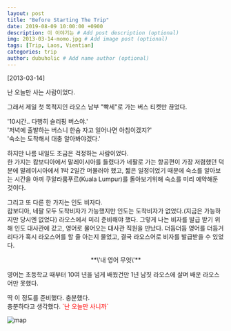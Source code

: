 ```yaml
---
layout: post
title: "Before Starting The Trip"
date: 2019-08-09 10:00:00 +0900
description: 이 이야기는 # Add post description (optional)
img: 2013-03-14-momo.jpg # Add image post (optional)
tags: [Trip, Laos, Vientian]
categories: trip
author: dubuholic # Add name author (optional)
---
```



[2013-03-14] 

난 오늘만 사는 사람이었다.  

그래서 제일 첫 목적지인 라오스 남부 "빡세"로 가는 버스 티켓만 끊었다.    

\'10시간.. 다행히 슬리핑 버스야.\'   
\'저녁에 출발하는 버스니 한숨 자고 일어나면 아침이겠지?\'   
\'숙소는 도착해서 대충 알아봐야겠다.\'   

하지만 나름 내일도 조금은 걱정하는 사람이었다.   
한 가지는 캄보디아에서 말레이시아를 들렸다가 네팔로 가는 항공편이 가장 저렴했던 덕분에 
말레이시아에서 1박 2일간 머물러야 했고, 짧은 일정이었기 때문에 숙소를 알아보는 시간을 아껴 쿠알라룸푸르(Kuala Lumpur)를 돌아보기위해 숙소를 미리 예약해둔 것이다.  

그리고 또 다른 한 가지는 인도 비자다.   
캄보디아, 네팔 모두 도착비자가 가능했지만 인도는 도착비자가 없었다.(지금은 가능하지만 당시엔 없었다) 라오스에서 미리 준비해야 했다. 
그렇게 나는 비자를 발급 받기 위해 인도 대사관에 갔고, 영어로 물어오는 대사관 직원을 만났다. 
더듬더듬 영어를 더듬거리다가 혹시 라오스어를 할 줄 아는지 물었고, 결국 라오스어로 비자를 발급받을 수 있었다.  

<center>**\'내 영어 무엇\'**</center>  

영어는 초등학교 때부터 10여 년을 넘게 배웠건만 1년 남짓 라오스에 살며 배운 라오스어만 못했다.  

딱 이 정도를 준비했다. 충분했다.  
충분하다고 생각했다. <span style="color:red">\`난 오늘만 사니까\`</span>  


![map]({{site.baseurl}}/assets/img/2013-03-14-cochin.jpg)
